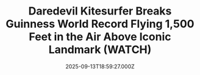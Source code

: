 ---
title: "Daredevil Kitesurfer Breaks Guinness World Record Flying 1,500 Feet in the Air Above Iconic Landmark (WATCH)"
date: 2025-09-13T18:59:27.000Z
category: Human Kindness
externalLink: "https://www.goodnewsnetwork.org/daredevil-kitesurfer-breaks-guinness-world-record-flying-1500-feet-in-the-air/"
image: ""
excerpt: "A British kite-surfer has set a new world record for flying over 1,500 feet in the air above an iconic landmark. Jake Scrace was lifted 450 meters above the spectacular Isle of Wight coastline after being towed-up by a para-motor and then cut loose. A stunning series of photos show him surfing high above the […] The post Daredevil Kitesurfer…"
---